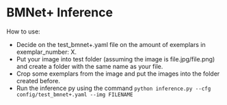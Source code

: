 # BMNet+ Inference

How to use: 

- Decide on the test_bmnet+.yaml file on the amount of exemplars in exemplar_number: X.
- Put your image into test folder (assuming the image is file.jpg/file.png) and create a folder with the same name as your file.
- Crop some exemplars from the image and put the images into the folder created before.
- Run the inference py using the command `python inference.py --cfg config/test_bmnet+.yaml --img FILENAME`